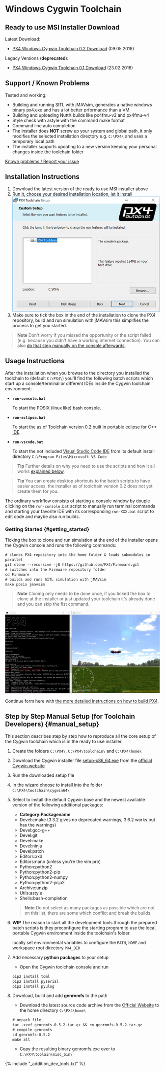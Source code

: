 # Windows Cygwin Toolchain

## Ready to use MSI Installer Download

Latest Download:

* [PX4 Windows Cygwin Toolchain 0.2 Download](https://s3-us-west-2.amazonaws.com/px4-tools/PX4+Windows+Cygwin+Toolchain/PX4+Windows+Cygwin+Toolchain+0.2.msi) (09.05.2018)

Legacy Versions (**deprecated**):

* [PX4 Windows Cygwin Toolchain 0.1 Download](https://s3-us-west-2.amazonaws.com/px4-tools/PX4+Windows+Cygwin+Toolchain/PX4+Windows+Cygwin+Toolchain+0.1.msi) (23.02.2018)

## Support / Known Problems

Tested and working:

* Building and running SITL with jMAVsim, generates a native windows binary px4.exe and has a lot better prformance than a VM
* Building and uploading NuttX builds like px4fmu-v2 and px4fmu-v4
* Style check with astyle with the command make format
* Command line auto completion
* The installer does **NOT** screw up your system and global path, it only modifies the selected installation directory e.g. `C:\PX4\` and uses a temporary local path
* The installer supports updating to a new version keeping your personal changes inside the toolchain folder

[Known problems / Report your issue](https://github.com/orgs/PX4/projects/6)

## Installation Instructions

1. Download the latest version of the ready to use MSI installer above
1. Run it, choose your desired installation location, let it install
    ![jMAVSimOnWindows](../../assets/toolchain/cygwin_toolchain_installer.PNG)
1. Make sure to tick the box in the end of the installation to clone the PX4 repository, build and run simulation with jMAVsim this simplifies the process to get you started. 

> **Note** Don't worry if you missed the opportunity or the script failed (e.g. because you didn't have a working internet connection). You can also [do that step manually on the console afterwards](#getting_started).

## Usage Instructions

After the installation when you browse to the directory you installed the toolchain to (default `C:\PX4\`) you'll find the following batch scripts which start up a console/terminal or different IDEs inside the Cygwin toolchain environment:

* **`run-console.bat`**

    To start the POSIX (linux like) bash console.
* **`run-eclipse.bat`**

    To start the as of Toolchain version 0.2 built in portable [eclipse for C++ IDE](http://www.eclipse.org/downloads/eclipse-packages/).
* **`run-vscode.bat`**

    To start the not included [Visual Studio Code IDE](https://code.visualstudio.com/) from its default install directory `C:\Program Files\Microsoft VS Code`

> **Tip** Further details on why you need to use the scripts and how it all works [explained below](#manual_setup).

> **Tip** You can create desktop shortcuts to the batch scripts to have easier access, the installer as of toolchain version 0.2 does not yet create them for you.

The ordinary workflow consists of starting a console window by douple clicking on the `run-console.bat` script to manually run terminal commands and starting your favorite IDE with its corresponding `run-XXX.bat` script to edit code and maybe also run builds. 

### Getting Started {#getting_started}

Ticking the box to clone and run simulation at the end of the installer opens the Cygwin console and runs the following commands:
```
# clones PX4 repository into the home folder & loads submodules in parallel
git clone --recursive -j8 https://github.com/PX4/Firmware.git
# switches into the Firmware repository folder
cd Firmware
# builds and runs SITL simulation with jMAVsim
make posix jmavsim
```

> **Note** Cloning only needs to be done once, if you ticked the box to clone at the installer or just updated your toolchain it's already done and you can skip the fist command.

![jMAVSimOnWindows](../../assets/simulation/jmavsim_windows_cygwin.PNG)

Continue form here with [the more detailed instructions on how to build PX4](../setup/building_px4.md).

## Step by Step Manual Setup (for Toolchain Developers) {#manual_setup}

This section describes step by step how to reproduce all the core setup of the Cygwin toolchain which is in the ready to use installer.

1. Create the folders `C:\PX4\`, `C:\PX4\toolchain\` and `C:\PX4\home\`
1. Download the Cygwin installer file [setup-x86_64.exe](https://cygwin.com/setup-x86_64.exe) from the [official Cygwin website](https://cygwin.com/install.html)
1. Run the downloaded setup file
1. In the wizard choose to install into the folder `C:\PX4\toolchain\cygwin64\`
1. Select to install the default Cygwin base and the newest available version of the following additional packages:

    * **Category:Packagename**
    * Devel:cmake (3.3.2 gives no deprecated warnings, 3.6.2 works but has the warnings)
    * Devel:gcc-g++
    * Devel:git
    * Devel:make
    * Devel:ninja
    * Devel:patch
    * Editors:xxd
    * Editors:nano (unless you're the vim pro)
    * Python:python2
    * Python:python2-pip
    * Python:python2-numpy
    * Python:python2-jinja2
    * Archive:unzip
    * Utils:astyle
    * Shells:bash-completion

    > **Note** Do not select as many packages as possible which are not on this list, there are some which conflict and break the builds.

1. **WIP**
    The reason to start all the development tools through the prepared batch scripts is they preconfigure the starting program to use the local, portable Cygwin environment inside the toolchain's folder.

    locally set environmental variables to configure the `PATH`, `HOME` and workspace root directory `PX4_DIR`

1. Add necessary **python packages** to your setup
    * Open the Cygwin toolchain console and run
    ```
    pip2 install toml
    pip2 install pyserial
    pip2 install pyulog
    ```

1. Download, build and add **genromfs** to the path
    * Download the latest source code archive from the [Official Website](http://freshmeat.sourceforge.net/projects/genromfs) to the home directory `C:\PX4\home\`
    ```
    # unpack file
    tar -xzvf genromfs-0.5.2.tar.gz && rm genromfs-0.5.2.tar.gz
    # compile genromfs
    cd genromfs-0.5.2
    make all
    ```
    - Copy the resulting binary genromfs.exe over to `C:\PX4\toolain\misc_bin\`

<!-- import docs for other tools and next steps. -->
{% include "_addition_dev_tools.txt" %}
